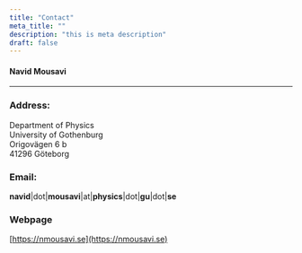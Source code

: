 ```yaml
---
title: "Contact"
meta_title: ""
description: "this is meta description"
draft: false
---
```


#### Navid Mousavi

<hr>

### Address:

Department of Physics<br>
University of Gothenburg <br>
Origovägen 6 b<br>
41296 Göteborg<br>

### Email:

**navid**|dot|**mousavi**|at|**physics**|dot|**gu**|dot|**se**

### Webpage

[https://nmousavi.se](https://nmousavi.se)
